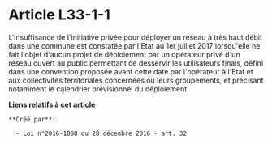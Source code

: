 # Article L33-1-1

L'insuffisance de l'initiative privée pour déployer un réseau à très  haut débit dans une commune est constatée par l'Etat au
1er juillet 2017  lorsqu'elle ne fait l'objet d'aucun projet de déploiement par un  opérateur privé d'un réseau ouvert au
public permettant de desservir les  utilisateurs finals, défini dans une convention proposée avant cette  date par
l'opérateur à l'Etat et aux collectivités territoriales  concernées ou leurs groupements, et précisant notamment le
calendrier  prévisionnel du déploiement.

**Liens relatifs à cet article**

	**Créé par**:

	  - Loi n°2016-1888 du 28 décembre 2016 - art. 32
